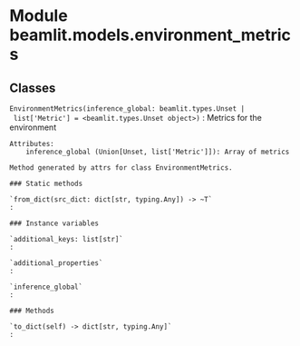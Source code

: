 Module beamlit.models.environment_metrics
=========================================

Classes
-------

`EnvironmentMetrics(inference_global: beamlit.types.Unset | list['Metric'] = <beamlit.types.Unset object>)`
:   Metrics for the environment
    
    Attributes:
        inference_global (Union[Unset, list['Metric']]): Array of metrics
    
    Method generated by attrs for class EnvironmentMetrics.

    ### Static methods

    `from_dict(src_dict: dict[str, typing.Any]) ‑> ~T`
    :

    ### Instance variables

    `additional_keys: list[str]`
    :

    `additional_properties`
    :

    `inference_global`
    :

    ### Methods

    `to_dict(self) ‑> dict[str, typing.Any]`
    :